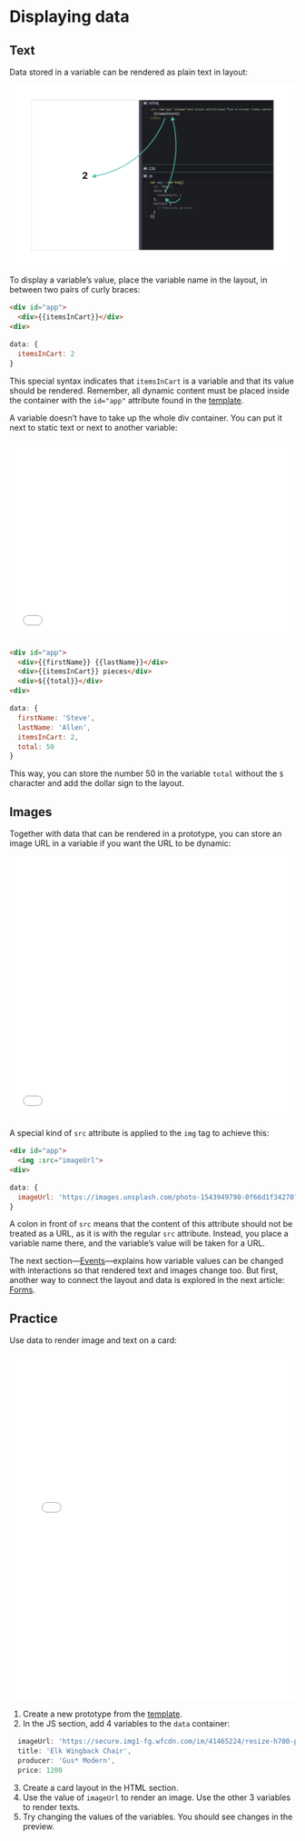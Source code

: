# Displaying data

## Text

Data stored in a variable can be rendered as plain text in layout:

![2 rendered from data](./media/connect-text.png)

To display a variable’s value, place the variable name in the layout, in between two pairs of curly braces:

```html
<div id="app">
  <div>{{itemsInCart}}</div>
<div>
```
```js
data: {
  itemsInCart: 2
}
```

This special syntax indicates that `itemsInCart` is a variable and that its value should be rendered. Remember, all dynamic content must be placed inside the container with the `id="app"` attribute found in the [template](./../Setup/).

A variable doesn’t have to take up the whole div container. You can put it next to static text or next to another variable: 

<iframe height="348" style="width: 100%;" scrolling="no" title="Data—Displaying—Multiple" src="//codepen.io/andgordy/embed/mgmPjV/?height=348&theme-id=36403&default-tab=result" frameborder="no" allowtransparency="true" allowfullscreen="true">
  See the Pen <a href='https://codepen.io/andgordy/pen/mgmPjV/'>Data—Displaying—Multiple</a> by And Gordy
  (<a href='https://codepen.io/andgordy'>@andgordy</a>) on <a href='https://codepen.io'>CodePen</a>.
</iframe>

```html
<div id="app">
  <div>{{firstName}} {{lastName}}</div>
  <div>{{itemsInCart}} pieces</div>
  <div>${{total}}</div>
<div>
```
```js
data: {
  firstName: 'Steve',
  lastName: 'Allen',
  itemsInCart: 2,
  total: 50
}
```

This way, you can store the number 50 in the variable `total` without the `$` character and add the dollar sign to the layout.

## Images

Together with data that can be rendered in a prototype, you can store an image URL in a variable if you want the URL to be dynamic:

<iframe height="462" style="width: 100%;" scrolling="no" title="Data—Displaying—Image" src="//codepen.io/andgordy/embed/mgmPzV/?height=462&theme-id=36403&default-tab=result" frameborder="no" allowtransparency="true" allowfullscreen="true">
  See the Pen <a href='https://codepen.io/andgordy/pen/mgmPzV/'>Data—Displaying—Image</a> by And Gordy
  (<a href='https://codepen.io/andgordy'>@andgordy</a>) on <a href='https://codepen.io'>CodePen</a>.
</iframe>

A special kind of `src` attribute is applied to the `img` tag to achieve this:

```html
<div id="app">
  <img :src="imageUrl">
<div>
```
```js
data: {
  imageUrl: 'https://images.unsplash.com/photo-1543949790-0f66d1f34270?ixlib=rb-1.2.1&ixid=eyJhcHBfaWQiOjEyMDd9&auto=format&fit=crop&w=1200&q=80'
}
```

A colon in front of `src` means that the content of this attribute should not be treated as a URL, as it is with the regular `src` attribute. <!-- todo: link: to Layout basics about images and src --> Instead, you place a variable name there, and the variable’s value will be taken for a URL. 

The next section—[Events](./../Events/)—explains how variable values can be changed with interactions so that rendered text and images change too. But first, another way to connect the layout and data is explored in the next article: [Forms](./forms.md). 

## Practice

Use data to render image and text on a card:

<iframe height="610" style="width: 100%;" scrolling="no" title="Data—Displaying—Task: Chair" src="//codepen.io/andgordy/embed/GLmZPq/?height=610&theme-id=36403&default-tab=result" frameborder="no" allowtransparency="true" allowfullscreen="true">
  See the Pen <a href='https://codepen.io/andgordy/pen/GLmZPq/'>Data—Displaying—Task: Chair</a> by And Gordy
  (<a href='https://codepen.io/andgordy'>@andgordy</a>) on <a href='https://codepen.io'>CodePen</a>.
</iframe>

1. Create a new prototype from the [template](./../Setup/).
2. In the JS section, add 4 variables to the `data` container:
```js
  imageUrl: 'https://secure.img1-fg.wfcdn.com/im/41465224/resize-h700-p1-w700%5Ecompr-r85/6677/66771259/Elk+Wingback+Chair.jpg',
  title: 'Elk Wingback Chair',
  producer: 'Gus* Modern',
  price: 1200
```
3. Create a card layout in the HTML section.
4. Use the value of `imageUrl` to render an image. Use the other 3 variables to render texts.
5. Try changing the values of the variables. You should see changes in the preview.
